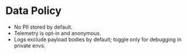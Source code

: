 # Data Policy

- No PII stored by default.
- Telemetry is opt-in and anonymous.
- Logs exclude payload bodies by default; toggle only for debugging in private envs.
